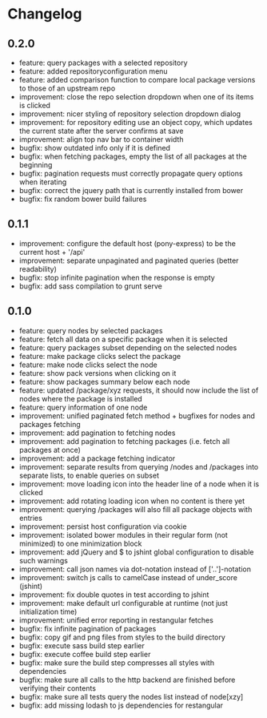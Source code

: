 # Changelog

## 0.2.0

* feature: query packages with a selected repository
* feature: added repositoryconfiguration menu
* feature: added comparison function to compare local package versions to those of an upstream repo
* improvement: close the repo selection dropdown when one of its items is clicked
* improvement: nicer styling of repository selection dropdown dialog
* improvement: for repository editing use an object copy, which updates the current state after the server confirms at save
* improvement: align top nav bar to container width
* bugfix: show outdated info only if it is defined
* bugfix: when fetching packages, empty the list of all packages at the beginning
* bugfix: pagination requests must correctly propagate query options when iterating
* bugfix: correct the jquery path that is currently installed from bower
* bugfix: fix random bower build failures

## 0.1.1

* improvement: configure the default host (pony-express) to be the current host + '/api'
* improvement: separate unpaginated and paginated queries (better readability)
* bugfix: stop infinite pagination when the response is empty
* bugfix: add sass compilation to grunt serve

## 0.1.0

* feature: query nodes by selected packages
* feature: fetch all data on a specific package when it is selected
* feature: query packages subset depending on the selected nodes
* feature: make package clicks select the package
* feature: make node clicks select the node
* feature: show pack versions when clicking on it
* feature: show packages summary below each node
* feature: updated /package/xyz requests, it should now include the list of nodes where the package is installed
* feature: query information of one node
* improvement: unified paginated fetch method + bugfixes for nodes and packages fetching
* improvement: add pagination to fetching nodes
* improvement: add pagination to fetching packages (i.e. fetch all packages at once)
* improvement: add a package fetching indicator
* improvement: separate results from querying /nodes and /packages into separate lists, to enable queries on subset
* improvement: move loading icon into the header line of a node when it is clicked
* improvement: add rotating loading icon when no content is there yet
* improvement: querying /packages will also fill all package objects with entries
* improvement: persist host configuration via cookie
* improvement: isolated bower modules in their regular form (not minimized) to one minimization block
* improvement: add jQuery and $ to jshint global configuration to disable such warnings
* improvement: call json names via dot-notation instead of ['..']-notation
* improvement: switch js calls to camelCase instead of under_score (jshint)
* improvement: fix double quotes in test according to jshint
* improvement: make default url configurable at runtime (not just initialization time)
* improvement: unified error reporting in restangular fetches
* bugfix: fix infinite pagination of packages
* bugfix: copy gif and png files from styles to the build directory
* bugfix: execute sass build step earlier
* bugfix: execute coffee build step earlier
* bugfix: make sure the  build step compresses all styles with dependencies
* bugfix: make sure all calls to the http backend are finished before verifying their contents
* bugfix: make sure all tests query the nodes list instead of node[xzy]
* bugfix: add missing lodash to js dependencies for restangular

